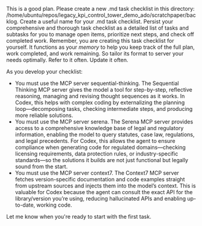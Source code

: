 This is a good plan. Please create a new .md task checklist in this directory: /home/ubuntu/repos/legacy_kpi_control_tower_demo_ado/scratchpaper/backlog. Create a useful name for your .md task checklist. Persist your comprehensive and thorough task checklist as a detailed list of tasks and subtasks for you to manage open items, prioritize next steps, and check off completed work. Remember, you are creating this task checklist for yourself. It functions as your *memory* to help you keep track of the full plan, work completed, and work remaining. So tailor its format to server your needs optimally. Refer to it often. Update it often.

As you develop your checklist:
- You must use the MCP server sequential-thinking. The Sequential Thinking MCP server gives the model a tool for step-by-step, reflective reasoning, managing and revising thought sequences as it works. In Codex, this helps with complex coding by externalizing the planning loop—decomposing tasks, checking intermediate steps, and producing more reliable solutions.
- You must use the MCP server serena. The Serena MCP server provides access to a comprehensive knowledge base of legal and regulatory information, enabling the model to query statutes, case law, regulations, and legal precedents. For Codex, this allows the agent to ensure compliance when generating code for regulated domains—checking licensing requirements, data protection rules, or industry-specific standards—so the solutions it builds are not just functional but legally sound from the start.
- You must use the MCP server context7. The Context7 MCP server fetches version-specific documentation and code examples straight from upstream sources and injects them into the model’s context. This is valuable for Codex because the agent can consult the exact API for the library/version you’re using, reducing hallucinated APIs and enabling up-to-date, working code. 

Let me know when you're ready to start with the first task.